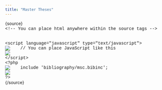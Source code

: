 ```yaml
---
title: "Master Theses"
---
```

{source}<span style="font-family: courier new, courier, monospace;"><br /><span><</span>!-- You can place html anywhere within the source tags --<span>></span><br /><br /><br /><span><</span>script language="javascript" type="text/javascript"<span>></span><br /><img src="plugins/editors-xtd/sourcerer/images/tab.png" alt="&nbsp;&nbsp;&nbsp;&nbsp;" border="0" />// You can place JavaScript like this<br /><img src="plugins/editors-xtd/sourcerer/images/tab.png" alt="&nbsp;&nbsp;&nbsp;&nbsp;" border="0" /><br /><span><</span>/script<span>></span><br /><span><</span>?php<br /><img src="plugins/editors-xtd/sourcerer/images/tab.png" alt="&nbsp;&nbsp;&nbsp;&nbsp;" border="0" />include 'bibliography/msc.bibinc';<br /><img src="plugins/editors-xtd/sourcerer/images/tab.png" alt="&nbsp;&nbsp;&nbsp;&nbsp;" border="0" /><br />?<span>></span><br /></span>{/source}